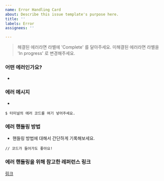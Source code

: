 ```yaml
---
name: Error Handling Card
about: Describe this issue template's purpose here.
title: ''
labels: Error
assignees: ''

---
```


>해결된 에러라면 라벨에 'Complete' 를 달아주세요.
>미해결된 에러라면 라벨을 'In progress' 로 변경해주세요.

### 어떤 에러인가요?
* 

### 에러 메시지
* 
```
$ 터미널의 에러 코드를 여기 넣어주세요.
```

### 에러 핸들링 방법
* 핸들링 방법에 대해서 간단하게 기록해보세요.
```
// 코드가 들어가도 좋아요!
```

### 에러 핸들링을 위해 참고한 레퍼런스 링크
[링크]()
